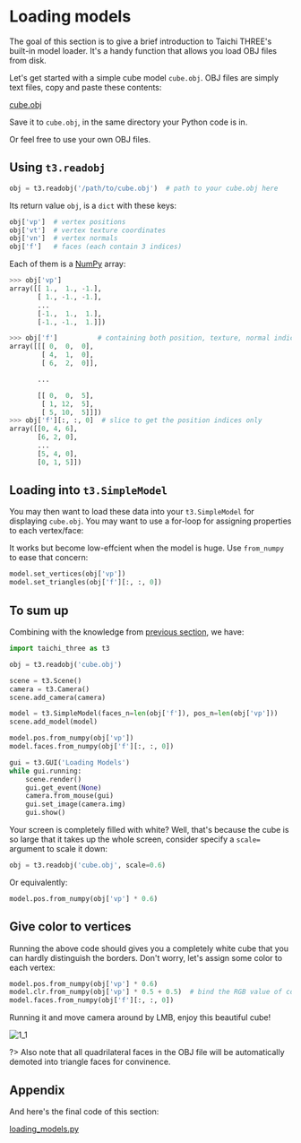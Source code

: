 # Loading models

The goal of this section is to give a brief introduction to Taichi THREE's built-in model loader.
It's a handy function that allows you load OBJ files from disk.

Let's get started with a simple cube model ``cube.obj``. OBJ files are simply text files, copy and paste these contents:

[cube.obj](_media/cube.obj ':include :type=code')

Save it to `cube.obj`, in the same directory your Python code is in.

Or feel free to use your own OBJ files.

## Using `t3.readobj`

```py
obj = t3.readobj('/path/to/cube.obj')  # path to your cube.obj here
```

Its return value ``obj``, is a ``dict`` with these keys:

```py
obj['vp']  # vertex positions
obj['vt']  # vertex texture coordinates
obj['vn']  # vertex normals
obj['f']   # faces (each contain 3 indices)
```

Each of them is a [NumPy](www.numpy.org) array:

```py
>>> obj['vp']
array([[ 1.,  1., -1.],
       [ 1., -1., -1.],
       ...
       [-1.,  1.,  1.],
       [-1., -1.,  1.]])

>>> obj['f']          # containing both position, texture, normal indices, not what we want for t3.SimpleModel.faces
array([[[ 0,  0,  0],
        [ 4,  1,  0],
        [ 6,  2,  0]],

       ...

       [[ 0,  0,  5],
        [ 1, 12,  5],
        [ 5, 10,  5]]])
>>> obj['f'][:, :, 0]  # slice to get the position indices only
array([[0, 4, 6],
       [6, 2, 0],
       ...
       [5, 4, 0],
       [0, 1, 5]])
```

## Loading into `t3.SimpleModel`

You may then want to load these data into your `t3.SimpleModel` for displaying ``cube.obj``.
You may want to use a for-loop for assigning properties to each vertex/face:

It works but become low-effcient when the model is huge. Use ``from_numpy`` to ease that concern:

```py
model.set_vertices(obj['vp'])
model.set_triangles(obj['f'][:, :, 0])
```

## To sum up

Combining with the knowledge from [previous section](hello_triangle.md), we have:

```py
import taichi_three as t3

obj = t3.readobj('cube.obj')

scene = t3.Scene()
camera = t3.Camera()
scene.add_camera(camera)

model = t3.SimpleModel(faces_n=len(obj['f']), pos_n=len(obj['vp']))
scene.add_model(model)

model.pos.from_numpy(obj['vp'])
model.faces.from_numpy(obj['f'][:, :, 0])

gui = t3.GUI('Loading Models')
while gui.running:
    scene.render()
    gui.get_event(None)
    camera.from_mouse(gui)
    gui.set_image(camera.img)
    gui.show()
```

Your screen is completely filled with white? Well, that's because the cube is so large that it takes up the whole screen, consider specify a `scale=` argument to scale it down:

```py
obj = t3.readobj('cube.obj', scale=0.6)
```

Or equivalently:

```py
model.pos.from_numpy(obj['vp'] * 0.6)
```

## Give color to vertices

Running the above code should gives you a completely white cube that you can hardly distinguish the borders.
Don't worry, let's assign some color to each vertex:

```py
model.pos.from_numpy(obj['vp'] * 0.6)
model.clr.from_numpy(obj['vp'] * 0.5 + 0.5)  # bind the RGB value of color with XYZ value of the vertex position for convinence
model.faces.from_numpy(obj['f'][:, :, 0])
```

Running it and move camera around by LMB, enjoy this beautiful cube!

![1_1](1_1.gif)

?> Also note that all quadrilateral faces in the OBJ file will be automatically demoted into triangle faces for convinence.


## Appendix

And here's the final code of this section:

[loading_models.py](_media/loading_models.py ':include :type=code')